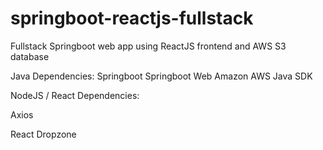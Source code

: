 # springboot-reactjs-fullstack
Fullstack Springboot web app using ReactJS frontend and AWS S3 database

Java Dependencies:
Springboot
Springboot Web
Amazon AWS Java SDK

NodeJS / React Dependencies:

Axios

React Dropzone
